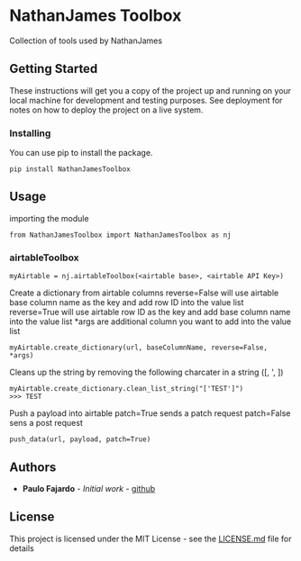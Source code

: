 # NathanJames Toolbox

Collection of tools used by NathanJames

## Getting Started

These instructions will get you a copy of the project up and running on your local machine for development and testing purposes. See deployment for notes on how to deploy the project on a live system.

### Installing

You can use pip to install the package.

```
pip install NathanJamesToolbox
```

## Usage

importing the module

```
from NathanJamesToolbox import NathanJamesToolbox as nj
```

### airtableToolbox

```
myAirtable = nj.airtableToolbox(<airtable base>, <airtable API Key>)
```

Create a dictionary from airtable columns
reverse=False will use airtable base column name as the key and add row ID into the value list
reverse=True will use airtable row ID as the key and add base column name into the value list
*args are additional column you want to add into the value list
```
myAirtable.create_dictionary(url, baseColumnName, reverse=False, *args)
```

Cleans up the string by removing the following charcater in a string ([, ', ])
```
myAirtable.create_dictionary.clean_list_string("['TEST']")
>>> TEST
```

Push a payload into airtable
patch=True sends a patch request
patch=False sens a post request
```
push_data(url, payload, patch=True)
```

## Authors

* **Paulo Fajardo** - *Initial work* - [github](https://github.com/pfajardo-nj/NathanJames-Automation-Script)

## License

This project is licensed under the MIT License - see the [LICENSE.md](LICENSE.md) file for details